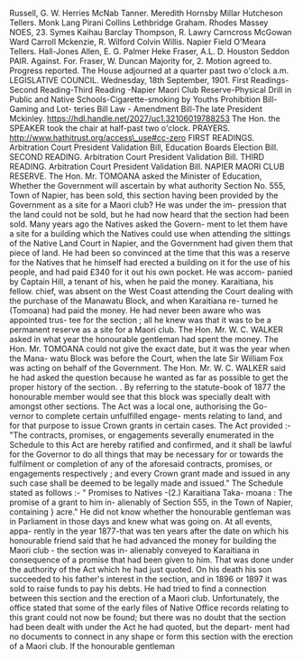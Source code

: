 Russell, G. W. Herries McNab Tanner. Meredith Hornsby Millar Hutcheson Tellers. Monk Lang Pirani Collins Lethbridge Graham. Rhodes Massey NOES, 23. Symes Kaihau Barclay Thompson, R. Lawry Carncross McGowan Ward Carroll Mckenzie, R. Wilford Colvin Willis. Napier Field O'Meara Tellers. Hall-Jones Allen, E. G. Palmer Heke Fraser, A.L. D. Houston Seddon PAIR. Against. For. Fraser, W. Duncan Majority for, 2. Motion agreed to. Progress reported. The House adjourned at a quarter past two o'clock a.m. LEGISLATIVE COUNCIL. Wednesday, 18th September, 1901. First Readings-Second Reading-Third Reading -Napier Maori Club Reserve-Physical Drill in Public and Native Schools-Cigarette-smoking by Youths Prohibition Bill-Gaming and Lot- teries Bill Law - Amendment Bill-The late President Mckinley. https://hdl.handle.net/2027/uc1.32106019788253 The Hon. the SPEAKER took the chair at half-past two o'clock. PRAYERS. http://www.hathitrust.org/access\_use#cc-zero FIRST READINGS. Arbitration Court President Validation Bill, Education Boards Election Bill. SECOND READING. Arbitration Court President Validation Bill. THIRD READING. Arbitration Court President Validation Bill. NAPIER MAORI CLUB RESERVE. The Hon. Mr. TOMOANA asked the Minister of Education, Whether the Government will ascertain by what authority Section No. 555, Town of Napier, has been sold, this section having been provided by the Government as a site for a Maori club? He was under the im- pression that the land could not be sold, but he had now heard that the section had been sold. Many years ago the Natives asked the Govern- ment to let them have a site for a building which the Natives could use when attending the sittings of the Native Land Court in Napier, and the Government had given them that piece of land. He had been so convinced at the time that this was a reserve for the Natives that he himself had erected a building on it for the use of his people, and had paid £340 for it out his own pocket. He was accom- panied by Captain Hill, a tenant of his, when he paid the money. Karaitiana, his fellow. chief, was absent on the West Coast attending the Court dealing with the purchase of the Manawatu Block, and when Karaitiana re- turned he (Tomoana) had paid the money. He had never been aware who was appointed trus- tee for the section ; all he knew was that it was to be a permanent reserve as a site for a Maori club. The Hon. Mr. W. C. WALKER asked in what year the honourable gentleman had spent the money. The Hon. Mr. TOMOANA could not give the exact date, but it was the year when the Mana- watu Block was before the Court, when the late Sir William Fox was acting on behalf of the Government. The Hon. Mr. W. C. WALKER said he had asked the question because he wanted as far as possible to get the proper history of the section. . By referring to the statute-book of 1877 the honourable member would see that this block was specially dealt with amongst other sections. The Act was a local one, authorising the Go- vernor to complete certain unfulfilled engage- ments relating to land, and for that purpose to issue Crown grants in certain cases. The Act provided :- "The contracts, promises, or engagements severally enumerated in the Schedule to this Act are hereby ratified and confirmed, and it shall be lawful for the Governor to do all things that may be necessary for or towards the fulfilment or completion of any of the aforesaid contracts, promises, or engagements respectively ; and every Crown grant made and issued in any such case shall be deemed to be legally made and issued." The Schedule stated as follows :- " Promises to Natives -(2.) Karaitiana Taka- moana : The promise of a grant to him in- alienably of Section 555, in the Town of Napier, containing } acre." He did not know whether the honourable gentleman was in Parliament in those days and knew what was going on. At all events, appa- rently in the year 1877-that was ten years after the date on which his honourable friend said that he had advanced the money for building the Maori club - the section was in- alienably conveyed to Karaitiana in consequence of a promise that had been given to him. That was done under the authority of the Act which he had just quoted. On his death his son succeeded to his father's interest in the section, and in 1896 or 1897 it was sold to raise funds to pay his debts. He had tried to find a connection between this section and the erection of a Maori club. Unfortunately, the office stated that some of the early files of Native Office records relating to this grant could not now be found; but there was no doubt that the section had been dealt with under the Act he had quoted, but the depart- ment had no documents to connect in any shape or form this section with the erection of a Maori club. If the honourable gentleman 